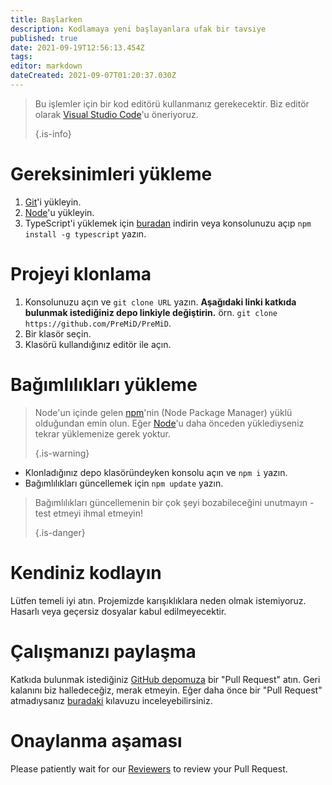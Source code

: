 ```yaml
---
title: Başlarken
description: Kodlamaya yeni başlayanlara ufak bir tavsiye
published: true
date: 2021-09-19T12:56:13.454Z
tags: 
editor: markdown
dateCreated: 2021-09-07T01:20:37.030Z
---
```


> Bu işlemler için bir kod editörü kullanmanız gerekecektir. Biz editör olarak [Visual Studio Code](https://code.visualstudio.com/)'u öneriyoruz. 
> 
> {.is-info}

# Gereksinimleri yükleme
1. [Git](https://git-scm.com/)'i yükleyin.
2. [Node](https://nodejs.org/en/)'u yükleyin.
3. TypeScript'i yüklemek için [buradan](https://www.typescriptlang.org/index.html#download-links) indirin veya konsolunuzu açıp `npm install -g typescript` yazın.

# Projeyi klonlama
1. Konsolunuzu açın ve `git clone URL` yazın. **Aşağıdaki linki katkıda bulunmak istediğiniz depo linkiyle değiştirin.** örn. `git clone https://github.com/PreMiD/PreMiD`.
2. Bir klasör seçin.
3. Klasörü kullandığınız editör ile açın.

# Bağımlılıkları yükleme
> Node'un içinde gelen [npm](https://www.npmjs.com/)'nin (Node Package Manager) yüklü olduğundan emin olun. Eğer [Node](https://nodejs.org/en/)'u daha önceden yüklediyseniz tekrar yüklemenize gerek yoktur. 
> 
> {.is-warning}

- Klonladığınız depo klasöründeyken konsolu açın ve `npm i` yazın.
- Bağımlılıkları güncellemek için `npm update` yazın.

> Bağımlılıkları güncellemenin bir çok şeyi bozabileceğini unutmayın - test etmeyi ihmal etmeyin! 
> 
> {.is-danger}

# Kendiniz kodlayın
Lütfen temeli iyi atın. Projemizde karışıklıklara neden olmak istemiyoruz. Hasarlı veya geçersiz dosyalar kabul edilmeyecektir.

# Çalışmanızı paylaşma
Katkıda bulunmak istediğiniz [GitHub depomuza](https://github.com/PreMiD/) bir "Pull Request" atın. Geri kalanını biz halledeceğiz, merak etmeyin. Eğer daha önce bir "Pull Request" atmadıysanız [buradaki](https://help.github.com/en/articles/creating-a-pull-request) kılavuzu inceleyebilirsiniz.

# Onaylanma aşaması
Please patiently wait for our [Reviewers](https://docs.premid.app/en/dev/presence/guidelines#presence-reviewers) to review your Pull Request.
